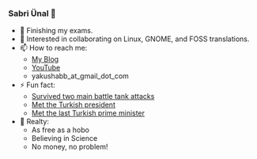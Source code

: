 ### Sabri Ünal 👋

- 🔭 Finishing my exams.
- 👯 Interested in collaborating on Linux, GNOME, and FOSS translations.
- 📫 How to reach me:
  - [My Blog](https://www.yakusha.net)
  - [YouTube](https://www.youtube.com/@sabriunal_)
  - yakushabb_at_gmail_dot_com
- ⚡ Fun fact:
  - [Survived two main battle tank attacks](https://www.youtube.com/watch?v=U6ddZjf7vt8)
  - [Met the Turkish president](https://www.youtube.com/watch?v=IOjviD9R0rM)
  - [Met the last Turkish prime minister](https://www.sondakika.com/guncel/haber-basbakan-yildirim-15-temmuz-kahramanlarindan-sabri-8923119/)
- 🦇 Realty:
  - As free as a hobo
  - Believing in Science
  - No money, no problem!

